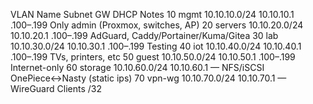 VLAN	Name	Subnet	GW	DHCP	Notes
10	mgmt	10.10.10.0/24	10.10.10.1	.100–.199	Only admin (Proxmox, switches, AP)
20	servers	10.10.20.0/24	10.10.20.1	.100–.199	AdGuard, Caddy/Portainer/Kuma/Gitea
30	lab	10.10.30.0/24	10.10.30.1	.100–.199	Testing
40	iot	10.10.40.0/24	10.10.40.1	.100–.199	TVs, printers, etc
50	guest	10.10.50.0/24	10.10.50.1	.100–.199	Internet-only
60	storage	10.10.60.0/24	10.10.60.1	—	NFS/iSCSI OnePiece↔Nasty (static ips)
70	vpn-wg	10.10.70.0/24	10.10.70.1	—	WireGuard Clients /32
